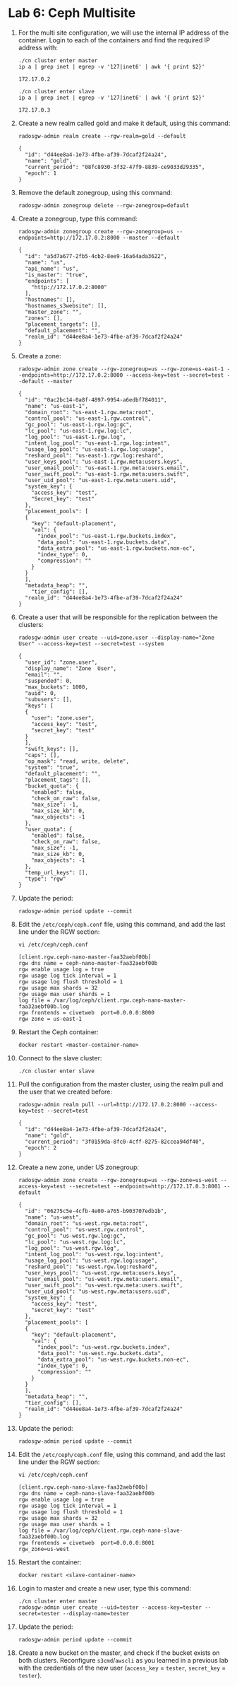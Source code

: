 # Lab 6: Ceph Multisite

1. For the multi site configuration, we will use the internal IP address of the container. Login to each of the containers and find the required IP address with:

    ```
    ./cn cluster enter master
    ip a | grep inet | egrep -v '127|inet6' | awk '{ print $2}'
    ```
    ```
    172.17.0.2
    ```
    ```
    ./cn cluster enter slave
    ip a | grep inet | egrep -v '127|inet6' | awk '{ print $2}'
    ```
    ```
    172.17.0.3
    ```
    
2. Create a new realm called gold and make it default, using this command:

    ```
    radosgw-admin realm create --rgw-realm=gold --default
    ```
    ```
    {
      "id": "d44ee8a4-1e73-4fbe-af39-7dcaf2f24a24",
      "name": "gold",
      "current_period": "08fc8930-3f32-47f9-8839-ce9033d29335",
      "epoch": 1
    }
    ```
    
3. Remove the default zonegroup, using this command:

    ```
    radosgw-admin zonegroup delete --rgw-zonegroup=default
    ```
    
4. Create a zonegroup, type this command:

    ```
    radosgw-admin zonegroup create --rgw-zonegroup=us --endpoints=http://172.17.0.2:8000 --master --default
    ```
    ```
    {
      "id": "a5d7a677-2fb5-4cb2-8ee9-16a64ada3622",
      "name": "us",
      "api_name": "us",
      "is_master": "true",
      "endpoints": [
        "http://172.17.0.2:8000"
      ],
      "hostnames": [],
      "hostnames_s3website": [],
      "master_zone": "",
      "zones": [],
      "placement_targets": [],
      "default_placement": "",
      "realm_id": "d44ee8a4-1e73-4fbe-af39-7dcaf2f24a24"
    }
    ```
    
5. Create a zone:

    ```
    radosgw-admin zone create --rgw-zonegroup=us --rgw-zone=us-east-1 --endpoints=http://172.17.0.2:8000 --access-key=test --secret=test --default --master
    ```
    ```
    {
      "id": "0ac2bc14-0a8f-4897-9954-a6edbf784011",
      "name": "us-east-1",
      "domain_root": "us-east-1.rgw.meta:root",
      "control_pool": "us-east-1.rgw.control",
      "gc_pool": "us-east-1.rgw.log:gc",
      "lc_pool": "us-east-1.rgw.log:lc",
      "log_pool": "us-east-1.rgw.log",
      "intent_log_pool": "us-east-1.rgw.log:intent",
      "usage_log_pool": "us-east-1.rgw.log:usage",
      "reshard_pool": "us-east-1.rgw.log:reshard",
      "user_keys_pool": "us-east-1.rgw.meta:users.keys",
      "user_email_pool": "us-east-1.rgw.meta:users.email",
      "user_swift_pool": "us-east-1.rgw.meta:users.swift",
      "user_uid_pool": "us-east-1.rgw.meta:users.uid",
      "system_key": {
        "access_key": "test",
        "Secret_key": "test"
      },
      "placement_pools": [
      {
        "key": "default-placement",
        "val": {
          "index_pool": "us-east-1.rgw.buckets.index",
          "data_pool": "us-east-1.rgw.buckets.data",
          "data_extra_pool": "us-east-1.rgw.buckets.non-ec",
          "index_type": 0,
          "compression": ""
        }
      }
      ],
      "metadata_heap": "",
        "tier_config": [],
      "realm_id": "d44ee8a4-1e73-4fbe-af39-7dcaf2f24a24"    
    }
    ```
    
6. Create a user that will be responsible for the replication between the clusters:

    ```
    radosgw-admin user create --uid=zone.user --display-name="Zone User" --access-key=test --secret=test --system
    ```
    ```
    {
      "user_id": "zone.user",
      "display_name": "Zone  User",
      "email": "",
      "suspended": 0,
      "max_buckets": 1000,
      "auid": 0,
      "subusers": [],
      "keys": [
      {
        "user": "zone.user",
        "access_key": "test",
        "secret_key": "test"
      }
      ],
      "swift_keys": [],
      "caps": [],
      "op_mask": "read, write, delete",
      "system": "true",
      "default_placement": "",
      "placement_tags": [],
      "bucket_quota": {
        "enabled": false,
        "check_on_raw": false,
        "max_size": -1,
        "max_size_kb": 0,
        "max_objects": -1
      },
      "user_quota": {
        "enabled": false,
        "check_on_raw": false,
        "max_size": -1,
        "max_size_kb": 0,
        "max_objects": -1
      },
      "temp_url_keys": [],
      "type": "rgw"
    }
    ```
    
7. Update the period:

    ```
    radosgw-admin period update --commit
    ```
    
8. Edit the `/etc/ceph/ceph.conf` file, using this command, and add the last line under the RGW section:

    ```
    vi /etc/ceph/ceph.conf
    ```
    ```
    [client.rgw.ceph-nano-master-faa32aebf00b]
    rgw dns name = ceph-nano-master-faa32aebf00b
    rgw enable usage log = true
    rgw usage log tick interval = 1
    rgw usage log flush threshold = 1
    rgw usage max shards = 32
    rgw usage max user shards = 1
    log file = /var/log/ceph/client.rgw.ceph-nano-master-faa32aebf00b.log
    rgw frontends = civetweb  port=0.0.0.0:8000
    rgw zone = us-east-1
    ```
    
9. Restart the Ceph container:

    ```
    docker restart <master-container-name>
    ```
    
10. Connect to the slave cluster:

    ```
    ./cn cluster enter slave
    ```
    
11. Pull the configuration from the master cluster, using the realm pull and the user that we created before:

    ```
    radosgw-admin realm pull --url=http://172.17.0.2:8000 --access-key=test --secret=test
    ```
    ```
    {
      "id": "d44ee8a4-1e73-4fbe-af39-7dcaf2f24a24",
      "name": "gold",
      "current_period": "3f0159da-8fc0-4cff-8275-82ccea94df40",
      "epoch": 2
    }  
    ```
    
12. Create a new zone, under US zonegroup:

    ```
    radosgw-admin zone create --rgw-zonegroup=us --rgw-zone=us-west --access-key=test --secret=test --endpoints=http://172.17.0.3:8001 --default
    ```
    ```
    {
      "id": "06275c5e-4cfb-4e00-a765-b903707edb1b",
      "name": "us-west",
      "domain_root": "us-west.rgw.meta:root",
      "control_pool": "us-west.rgw.control",
      "gc_pool": "us-west.rgw.log:gc",
      "lc_pool": "us-west.rgw.log:lc",
      "log_pool": "us-west.rgw.log",
      "intent_log_pool": "us-west.rgw.log:intent",
      "usage_log_pool": "us-west.rgw.log:usage",
      "reshard_pool": "us-west.rgw.log:reshard",
      "user_keys_pool": "us-west.rgw.meta:users.keys",
      "user_email_pool": "us-west.rgw.meta:users.email",
      "user_swift_pool": "us-west.rgw.meta:users.swift",
      "user_uid_pool": "us-west.rgw.meta:users.uid",
      "system_key": {
        "access_key": "test",
        "secret_key": "test"
      },
      "placement_pools": [
      {
        "key": "default-placement",
        "val": {
          "index_pool": "us-west.rgw.buckets.index",
          "data_pool": "us-west.rgw.buckets.data",
          "data_extra_pool": "us-west.rgw.buckets.non-ec",
          "index_type": 0,
          "compression": ""
        }
      }
      ],
      "metadata_heap": "",
      "tier_config": [],
      "realm_id": "d44ee8a4-1e73-4fbe-af39-7dcaf2f24a24"
    }
    ```
    
13. Update the period:

    ```
    radosgw-admin period update --commit
    ```
    
14. Edit the `/etc/ceph/ceph.conf` file, using this command, and add the last line under the RGW section:

    ```
    vi /etc/ceph/ceph.conf
    ```
    ```
    [client.rgw.ceph-nano-slave-faa32aebf00b]
    rgw dns name = ceph-nano-slave-faa32aebf00b
    rgw enable usage log = true
    rgw usage log tick interval = 1
    rgw usage log flush threshold = 1
    rgw usage max shards = 32
    rgw usage max user shards = 1
    log file = /var/log/ceph/client.rgw.ceph-nano-slave-faa32aebf00b.log
    rgw frontends = civetweb  port=0.0.0.0:8001
    rgw_zone=us-west
    ```
    
15. Restart the container:

    ```
    docker restart <slave-container-name>
    ```
    
16. Login to master and create a new user, type this command:

    ```
    ./cn cluster enter master
    radosgw-admin user create --uid=tester --access-key=tester --secret=tester --display-name=tester
    ```
    
17. Update the period:

    ```
    radosgw-admin period update --commit
    ```
    
18. Create a new bucket on the master, and check if the bucket exists on both clusters. Reconfigure `s3cmd`/`awscli` as you learned in a previous lab with the credentials of the new user (`access_key` = `tester`, `secret_key` = `tester`).
